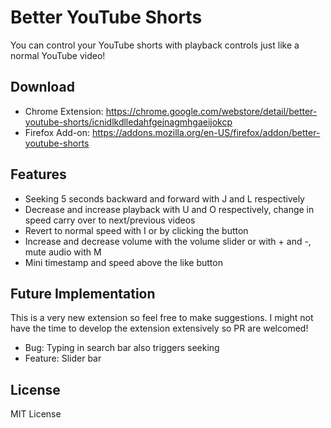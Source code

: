 # Better YouTube Shorts

You can control your YouTube shorts with playback controls just like a normal YouTube video!

## Download

* Chrome Extension: https://chrome.google.com/webstore/detail/better-youtube-shorts/icnidlkdlledahfgejnagmhgaeijokcp
* Firefox Add-on: https://addons.mozilla.org/en-US/firefox/addon/better-youtube-shorts

## Features
* Seeking 5 seconds backward and forward with J and L respectively
* Decrease and increase playback with U and O respectively, change in speed carry over to next/previous videos
* Revert to normal speed with I or by clicking the button
* Increase and decrease volume with the volume slider or with + and -, mute audio with M
* Mini timestamp and speed above the like button

## Future Implementation
This is a very new extension so feel free to make suggestions. I might not have the time to develop the extension extensively so PR are welcomed!
* Bug: Typing in search bar also triggers seeking
* Feature: Slider bar

## License

MIT License
